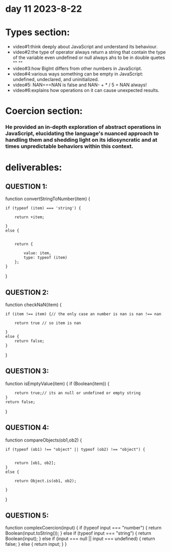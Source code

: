 # day 11  2023-8-22
# Types section:
- video#1:think deeply about JavaScript and understand its behaviour.
- video#2:the type of operator always return a string that contain the type of the variable even undefined or null always ahs to be in double quetes "" ""
- video#3:how BigInt differs from other numbers in JavaScript.
- video#4:various ways something can be empty in JavaScript: undefined, undeclared, and uninitialized.
- video#5: NAN===NAN is false and NAN- + * / 5 = NAN always!
- video#6:explains how operations on it can cause unexpected results.
# Coercion section:
### He provided an in-depth exploration of abstract operations in JavaScript, elucidating the language's nuanced approach to handling them and shedding light on its idiosyncratic and at times unpredictable behaviors within this context.



# deliverables:
## QUESTION 1:
function convertStringToNumber(item) {

    if (typeof (item) === 'string') {

        return +item;

    }
    else {


        return {

            value: item,
            type: typeof (item)
        };
    }


}
## QUESTION 2:
function checkNaN(item) {

    if (item !== item) {// the only case an number is nan is nan !== nan

        return true // so item is nan

    }
    else {
        return false;
    }

}
## QUESTION 3:
function isEmptyValue(item) {
    if (Boolean(item)) {


        return true;// its an null or undefined or empty string
    }
    return false;
    

}
## QUESTION 4:
function compareObjects(ob1,ob2) {

    if (typeof (ob1) !== "object" || typeof (ob2) !== "object") {


        return [ob1, ob2];
    }
    else {

        return Object.is(ob1, ob2);

    }




}
## QUESTION 5:
function complexCoercion(input) {
    if (typeof input === "number") {
        return Boolean(input.toString());
    } else if (typeof input === "string") {
        return Boolean(input);
    } else if (input === null || input === undefined) {
        return false;
    } else {
        return input;
    }
}


